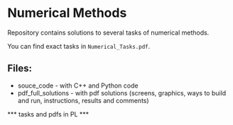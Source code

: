 # Numerical Methods

Repository contains solutions to several tasks of numerical methods.

You can find exact tasks in ```Numerical_Tasks.pdf```.

## Files:
* souce_code - with C++ and Python code
* pdf_full_solutions - with pdf solutions (screens, graphics, ways to build and run, instructions, results and comments)

*** tasks and pdfs in PL ***
